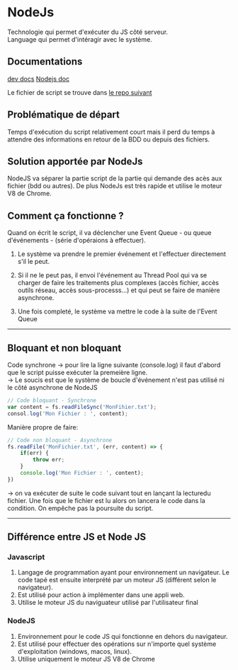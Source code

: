 # **NodeJs**

Technologie qui permet d'exécuter du JS côté serveur.  
Language qui permet d'intéragir avec le système.

## **Documentations**

[dev docs](https://devdocs.io/node/)
[Nodejs doc](https://nodejs.org/en/docs/)

Le fichier de script se trouve dans [le repo suivant](https://github.com/Thomas-Ries/node-planet-api)

## **Problématique de départ**

Temps d'exécution du script relativement court mais il perd du temps à attendre des informations en retour de la BDD ou depuis des fichiers.

## **Solution apportée par NodeJs**

NodeJS va séparer la partie script de la partie qui demande des acès aux fichier (bdd ou autres). De plus NodeJs est très rapide et utilise le moteur V8 de Chrome.

## **Comment ça fonctionne ?**

Quand on écrit le script, il va déclencher une Event Queue - ou queue d'événements - (série d'opéraions à effectuer).

1. Le système va prendre le premier événement et l'effectuer directement s'il le peut.

2. Si il ne le peut pas, il envoi l'événement au Thread Pool qui va se charger de faire les traitements plus complexes (accès fichier, accès outils réseau, accès sous-processs...) et qui peut se faire de manière asynchrone.

3. Une fois completé, le système va mettre le code à la suite de l'Event Queue

___

## **Bloquant et non bloquant**

Code synchrone -> pour lire la ligne suivante (console.log) il faut d'abord que le script puisse exécuter la premeière ligne.  
-> Le soucis est que le système de boucle d'événement n'est pas utilisé ni le côté asynchrone de NodeJS
```javascript
// Code bloquant - Synchrone
var content = fs.readFileSync('MonFihier.txt');
consol.log('Mon Fichier : ', content);
```

Manière propre de faire:

```javascript
// Code non bloquant - Asynchrone
fs.readFile('MonFichier.txt', (err, content) => {
    if(err) {
        throw err;
    }
    console.log('Mon Fichier : ', content);
})
```

-> on va exécuter de suite le code suivant tout en lançant la lecturedu fichier. Une fois que le fichier est lu alors on lancera le code dans la condition. On empêche pas la poursuite du script.
___

## **Différence entre JS et Node JS**

### **Javascript**

1. Langage de programmation ayant pour environnement un navigateur. Le code tapé est ensuite interprété par un moteur JS (différent selon le navigateur).
2. Est utilisé pour action à implémenter dans une appli web.
3. Utilise le moteur JS du naviguateur utilisé par l'utilisateur final

### **NodeJS**

1. Environnement pour le code JS qui fonctionne en dehors du navigateur.
2. Est utilisé pour effectuer des opérations sur n'importe quel système d'exploitation (windows, macos, linux).
3. Utilise uniquement le moteur JS V8 de Chrome
